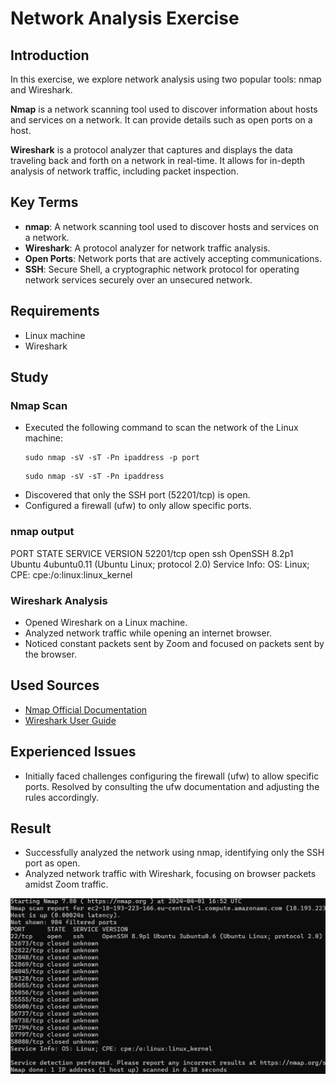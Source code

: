 # Network Analysis Exercise

## Introduction
In this exercise, we explore network analysis using two popular tools: nmap and Wireshark. 

**Nmap** is a network scanning tool used to discover information about hosts and services on a network. It can provide details such as open ports on a host.

**Wireshark** is a protocol analyzer that captures and displays the data traveling back and forth on a network in real-time. It allows for in-depth analysis of network traffic, including packet inspection.

## Key Terms
- **nmap**: A network scanning tool used to discover hosts and services on a network.
- **Wireshark**: A protocol analyzer for network traffic analysis.
- **Open Ports**: Network ports that are actively accepting communications.
- **SSH**: Secure Shell, a cryptographic network protocol for operating network services securely over an unsecured network.

## Requirements
- Linux machine
- Wireshark

## Study

### Nmap Scan
- Executed the following command to scan the network of the Linux machine:  
  ```
  sudo nmap -sV -sT -Pn ipaddress -p port 
  ```
  ```
  sudo nmap -sV -sT -Pn ipaddress  
  ```
- Discovered that only the SSH port (52201/tcp) is open.
- Configured a firewall (ufw) to only allow specific ports.

### nmap output

PORT      STATE SERVICE VERSION
52201/tcp open  ssh     OpenSSH 8.2p1 Ubuntu 4ubuntu0.11 (Ubuntu Linux; protocol 2.0)
Service Info: OS: Linux; CPE: cpe:/o:linux:linux_kernel

### Wireshark Analysis
- Opened Wireshark on a Linux machine.
- Analyzed network traffic while opening an internet browser.
- Noticed constant packets sent by Zoom and focused on packets sent by the browser.

## Used Sources
- [Nmap Official Documentation](https://nmap.org/)
- [Wireshark User Guide](https://www.wireshark.org/docs/)

## Experienced Issues
- Initially faced challenges configuring the firewall (ufw) to allow specific ports. Resolved by consulting the ufw documentation and adjusting the rules accordingly.

## Result
- Successfully analyzed the network using nmap, identifying only the SSH port as open.
- Analyzed network traffic with Wireshark, focusing on browser packets amidst Zoom traffic.

![nmap result](https://github.com/techgrounds/cloud-assignments-hollowearthyes/blob/e8b60d17c57b0bb5c010b94a7311224b7e1a5388/00_includes/Security1/Nmapscan.png)
